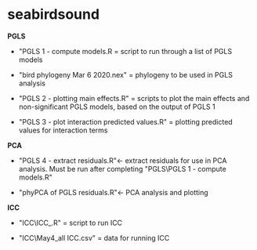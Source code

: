 # seabirdsound
**PGLS**

* "PGLS 1 - compute models.R = script to run through a list of PGLS models 

* "bird phylogeny Mar 6 2020.nex" = phylogeny to be used in PGLS analysis

* "PGLS 2 - plotting main effects.R" =  scripts to plot the main effects and non-significant PGLS models, based on the output of  PGLS 1

* "PGLS 3 -  plot interaction predicted values.R" = plotting predicted values for interaction terms

**PCA**

* "PGLS 4 - extract residuals.R"<- extract residuals for use in PCA analysis. Must be run after completing "PGLS\PGLS 1 - compute models.R"

* "phyPCA of PGLS residuals.R"<- PCA analysis and plotting

**ICC**

* "ICC\ICC_.R" = script to run ICC

* "ICC\May4_all ICC.csv" = data for running ICC
